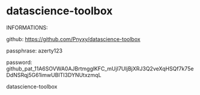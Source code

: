# datascience-toolbox
INFORMATIONS:

github: https://github.com/Pnyxy/datascience-toolbox

passphrase: azerty123

password: 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

datascience-toolbox
